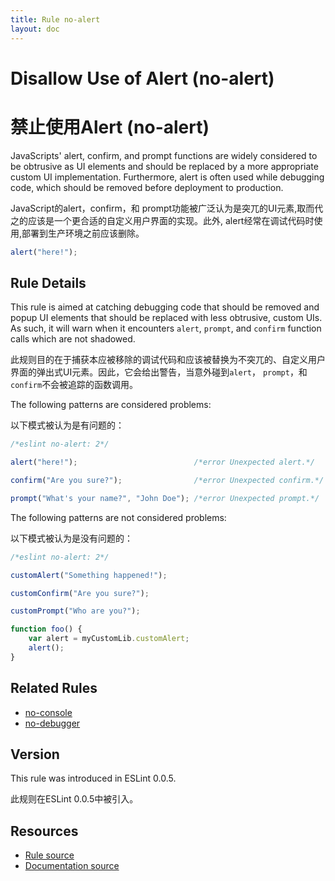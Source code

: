 ```yaml
---
title: Rule no-alert
layout: doc
---
```

<!-- Note: No pull requests accepted for this file. See README.md in the root directory for details. -->
# Disallow Use of Alert (no-alert)
# 禁止使用Alert (no-alert)

JavaScripts' alert, confirm, and prompt functions are widely considered to be obtrusive as UI elements and should be replaced by a more appropriate custom UI implementation. Furthermore, alert is often used while debugging code, which should be removed before deployment to production.

JavaScript的alert，confirm，和 prompt功能被广泛认为是突兀的UI元素,取而代之的应该是一个更合适的自定义用户界面的实现。此外, alert经常在调试代码时使用,部署到生产环境之前应该删除。

```js
alert("here!");
```

## Rule Details

This rule is aimed at catching debugging code that should be removed and popup UI elements that should be replaced with less obtrusive, custom UIs. As such, it will warn when it encounters `alert`, `prompt`, and `confirm` function calls which are not shadowed.

此规则目的在于捕获本应被移除的调试代码和应该被替换为不突兀的、自定义用户界面的弹出式UI元素。因此，它会给出警告，当意外碰到`alert`， `prompt`，和 `confirm`不会被追踪的函数调用。

The following patterns are considered problems:

以下模式被认为是有问题的：

```js
/*eslint no-alert: 2*/

alert("here!");                          /*error Unexpected alert.*/

confirm("Are you sure?");                /*error Unexpected confirm.*/

prompt("What's your name?", "John Doe"); /*error Unexpected prompt.*/
```

The following patterns are not considered problems:

以下模式被认为是没有问题的：

```js
/*eslint no-alert: 2*/

customAlert("Something happened!");

customConfirm("Are you sure?");

customPrompt("Who are you?");

function foo() {
    var alert = myCustomLib.customAlert;
    alert();
}
```

## Related Rules

* [no-console](no-console)
* [no-debugger](no-debugger)

## Version

This rule was introduced in ESLint 0.0.5.

此规则在ESLint 0.0.5中被引入。

## Resources

* [Rule source](https://github.com/eslint/eslint/tree/master/lib/rules/no-alert.js)
* [Documentation source](https://github.com/eslint/eslint/tree/master/docs/rules/no-alert.md)
